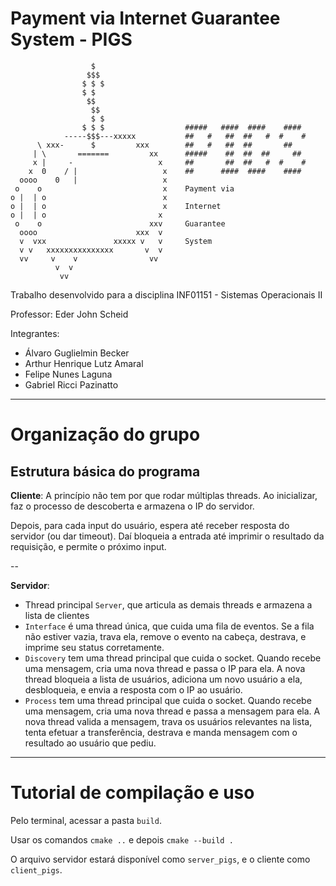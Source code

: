 # Payment via Internet Guarantee System - PIGS

```
                  $                                               
                 $$$                                              
                $ $ $                                             
                $ $                                               
                 $$                                               
                  $$                                              
                  $ $                                             
                $ $ $                  #####   ####  ####    #### 
            -----$$$---xxxxx           ##   #   ##  ##   #  #    #
      \ xxx-      $         xxx        ##   #   ##  ##       ##   
     | \       =======         xx      #####    ##  ##  ##     ## 
     x |     -                   x     ##       ##  ##   #  #    #
    x  0    / |                   x    ##      ####  ####    #### 
  oooo    0   |                   x                               
 o    o                           x    Payment via                
o |  | o                          x                               
o |  | o                          x    Internet                   
o |  | o                         x                                
 o    o                        xxv     Guarantee                  
  oooo                      xxx  v                                
  v  vxx               xxxxx v   v     System                     
  v v   xxxxxxxxxxxxxxx       v  v                                
  vv     v    v                vv                                 
          v  v                                                    
           vv                                                                                                     
```

Trabalho desenvolvido para a disciplina INF01151 - Sistemas Operacionais II

Professor: Eder John Scheid

Integrantes:
- Álvaro Guglielmin Becker
- Arthur Henrique Lutz Amaral
- Felipe Nunes Laguna
- Gabriel Ricci Pazinatto

---
# Organização do grupo

## Estrutura básica do programa

**Cliente**: A princípio não tem por que rodar múltiplas threads. Ao inicializar, faz o processo de descoberta e armazena o IP do servidor. 

Depois, para cada input do usuário, espera até receber resposta do servidor (ou dar timeout). Daí bloqueia a entrada até imprimir o resultado da requisição, e permite o próximo input.

--

**Servidor**:
- Thread principal `Server`, que articula as demais threads e armazena a lista de clientes
- `Interface` é uma thread única, que cuida uma fila de eventos. Se a fila não estiver vazia, trava ela, remove o evento na cabeça, destrava, e imprime seu status corretamente.
- `Discovery` tem uma thread principal que cuida o socket. Quando recebe uma mensagem, cria uma nova thread e passa o IP para ela. A nova thread bloqueia a lista de usuários, adiciona um novo usuário a ela, desbloqueia, e envia a resposta com o IP ao usuário.
- `Process` tem uma thread principal que cuida o socket. Quando recebe uma mensagem, cria uma nova thread e passa a mensagem para ela. A nova thread valida a mensagem, trava os usuários relevantes na lista, tenta efetuar a transferência, destrava e manda mensagem com o resultado ao usuário que pediu.

---
# Tutorial de compilação e uso

Pelo terminal, acessar a pasta `build`.

Usar os comandos `cmake ..` e depois `cmake --build .`

O arquivo servidor estará disponível como `server_pigs`, e o cliente como `client_pigs`.